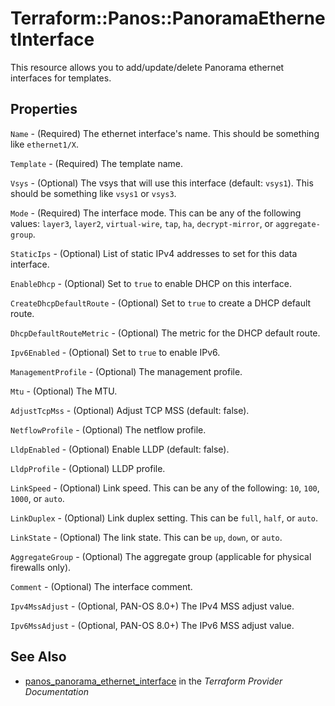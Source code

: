 # Terraform::Panos::PanoramaEthernetInterface

This resource allows you to add/update/delete Panorama ethernet interfaces
for templates.

## Properties

`Name` - (Required) The ethernet interface's name.  This should be something like `ethernet1/X`.

`Template` - (Required) The template name.

`Vsys` - (Optional) The vsys that will use this interface (default: `vsys1`).  This should be something like `vsys1` or `vsys3`.

`Mode` - (Required) The interface mode.  This can be any of the following values: `layer3`, `layer2`, `virtual-wire`, `tap`, `ha`, `decrypt-mirror`, or `aggregate-group`.

`StaticIps` - (Optional) List of static IPv4 addresses to set for this data interface.

`EnableDhcp` - (Optional) Set to `true` to enable DHCP on this interface.

`CreateDhcpDefaultRoute` - (Optional) Set to `true` to create a DHCP default route.

`DhcpDefaultRouteMetric` - (Optional) The metric for the DHCP default route.

`Ipv6Enabled` - (Optional) Set to `true` to enable IPv6.

`ManagementProfile` - (Optional) The management profile.

`Mtu` - (Optional) The MTU.

`AdjustTcpMss` - (Optional) Adjust TCP MSS (default: false).

`NetflowProfile` - (Optional) The netflow profile.

`LldpEnabled` - (Optional) Enable LLDP (default: false).

`LldpProfile` - (Optional) LLDP profile.

`LinkSpeed` - (Optional) Link speed.  This can be any of the following: `10`, `100`, `1000`, or `auto`.

`LinkDuplex` - (Optional) Link duplex setting.  This can be `full`, `half`, or `auto`.

`LinkState` - (Optional) The link state.  This can be `up`, `down`, or `auto`.

`AggregateGroup` - (Optional) The aggregate group (applicable for physical firewalls only).

`Comment` - (Optional) The interface comment.

`Ipv4MssAdjust` - (Optional, PAN-OS 8.0+) The IPv4 MSS adjust value.

`Ipv6MssAdjust` - (Optional, PAN-OS 8.0+) The IPv6 MSS adjust value.


## See Also

* [panos_panorama_ethernet_interface](https://www.terraform.io/docs/providers/panos/r/panorama_ethernet_interface.html) in the _Terraform Provider Documentation_
